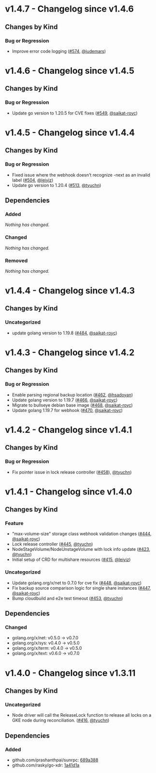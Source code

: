 # v1.4.7 - Changelog since v1.4.6

## Changes by Kind

### Bug or Regression

- Improve error code logging ([#574](https://github.com/kubernetes-sigs/gcp-filestore-csi-driver/pull/574), [@judemars](https://github.com/judemars))

# v1.4.6 - Changelog since v1.4.5

## Changes by Kind

### Bug or Regression

- Update go version to 1.20.5 for CVE fixes ([#549](https://github.com/kubernetes-sigs/gcp-filestore-csi-driver/pull/549), [@saikat-royc](https://github.com/saikat-royc))

# v1.4.5 - Changelog since v1.4.4

## Changes by Kind

### Bug or Regression

- Fixed issue where the webhook doesn't recognize -next as an invalid label ([#504](https://github.com/kubernetes-sigs/gcp-filestore-csi-driver/pull/504), [@leiyiz](https://github.com/leiyiz))
- Update go version to 1.20.4 ([#513](https://github.com/kubernetes-sigs/gcp-filestore-csi-driver/pull/513), [@tyuchn](https://github.com/tyuchn))

## Dependencies

### Added
_Nothing has changed._

### Changed
_Nothing has changed._

### Removed
_Nothing has changed._

# v1.4.4 - Changelog since v1.4.3

## Changes by Kind

### Uncategorized

- update golang version to 1.19.8 ([#484](https://github.com/kubernetes-sigs/gcp-filestore-csi-driver/pull/484), [@saikat-royc](https://github.com/saikat-royc))

# v1.4.3 - Changelog since v1.4.2

## Changes by Kind

### Bug or Regression

- Enable parsing regional backup location ([#462](https://github.com/kubernetes-sigs/gcp-filestore-csi-driver/pull/462), [@hsadoyan](https://github.com/hsadoyan))
- Update golang version to 1.19.7 ([#466](https://github.com/kubernetes-sigs/gcp-filestore-csi-driver/pull/466), [@saikat-royc](https://github.com/saikat-royc))
- Migrate to bullseye debian base image ([#468](https://github.com/kubernetes-sigs/gcp-filestore-csi-driver/pull/468), [@saikat-royc](https://github.com/saikat-royc))
- Update golang 1.19.7 for webhook ([#470](https://github.com/kubernetes-sigs/gcp-filestore-csi-driver/pull/470), [@saikat-royc](https://github.com/saikat-royc))

# v1.4.2 - Changelog since v1.4.1

## Changes by Kind

### Bug or Regression

- Fix pointer issue in lock release controller ([#458](https://github.com/kubernetes-sigs/gcp-filestore-csi-driver/pull/458)), [@tyuchn](https://github.com/tyuchn))

# v1.4.1 - Changelog since v1.4.0

## Changes by Kind

### Feature

- "max-volume-size" storage class webhook validation changes ([#444](https://github.com/kubernetes-sigs/gcp-filestore-csi-driver/pull/444), [@saikat-royc](https://github.com/saikat-royc))
- Lock release controller ([#445](https://github.com/kubernetes-sigs/gcp-filestore-csi-driver/pull/445), [@tyuchn](https://github.com/tyuchn))
- NodeStageVolume/NodeUnstageVolume with lock info update ([#423](https://github.com/kubernetes-sigs/gcp-filestore-csi-driver/pull/423), [@tyuchn](https://github.com/tyuchn))
- Initial setup of CRD for multishare resources ([#415](https://github.com/kubernetes-sigs/gcp-filestore-csi-driver/pull/415), [@leiyiz](https://github.com/leiyiz))

### Uncategorized

- Update golang.org/x/net to 0.7.0 for cve fix ([#448](https://github.com/kubernetes-sigs/gcp-filestore-csi-driver/pull/448), [@saikat-royc](https://github.com/saikat-royc))
- Fix backup source comparison logic for single share instances ([#447](https://github.com/kubernetes-sigs/gcp-filestore-csi-driver/pull/447), [@saikat-royc](https://github.com/saikat-royc))
- Bump cloudbuild and e2e test timeout ([#453](https://github.com/kubernetes-sigs/gcp-filestore-csi-driver/pull/453), [@tyuchn](https://github.com/tyuchn))

## Dependencies

### Changed
- golang.org/x/net: v0.5.0 → v0.7.0
- golang.org/x/sys: v0.4.0 → v0.5.0
- golang.org/x/term: v0.4.0 → v0.5.0
- golang.org/x/text: v0.6.0 → v0.7.0

# v1.4.0 - Changelog since v1.3.11

## Changes by Kind

### Uncategorized

- Node driver will call the ReleaseLock function to release all locks on a GKE node during reconciliation. ([#416](https://github.com/kubernetes-sigs/gcp-filestore-csi-driver/pull/416), [@tyuchn](https://github.com/tyuchn))

## Dependencies

### Added
- github.com/prashanthpai/sunrpc: [689a388](https://github.com/prashanthpai/sunrpc/tree/689a388)
- github.com/rasky/go-xdr: [1a41d1a](https://github.com/rasky/go-xdr/tree/1a41d1a)
